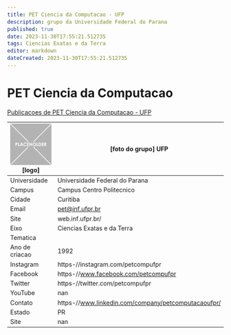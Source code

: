 ```yaml
---
title: PET Ciencia da Computacao - UFP
description: grupo da Universidade Federal do Parana
published: true
date: 2023-11-30T17:55:21.512735
tags: Ciencias Exatas e da Terra
editor: markdown
dateCreated: 2023-11-30T17:55:21.512735
---
```


# PET Ciencia da Computacao

[Publicacoes de PET Ciencia da Computacao - UFP](/atividade/89PETCienciadaComputacaoUFP/feed.md)

| ![placeholder.png](/placeholder.png) [logo] | [foto do grupo] UFP         |
| ------------------------------------------- | ------------------------------------------------- |
| Universidade                                | Universidade Federal do Parana      |
| Campus                                      | Campus Centro Politecnico            |
| Cidade                                      | Curitiba             |
| Email                                       | pet@inf.ufpr.br             |
| Site                                        | web.inf.ufpr.br/              |
| Eixo                                        | Ciencias Exatas e da Terra              |
| Tematica                                    |           |
| Ano de criacao                              | 1992        |
| Instagram                                   | https-//instagram.com/petcompufpr         |
| Facebook                                    | https-//www.facebook.com/petcompufpr          |
| Twitter                                     | https-//twitter.com/petcompufpr           |
| YouTube                                     | nan           |
| Contato                                     | https-//www.linkedin.com/company/petcomputacaoufpr/         |
| Estado                                      |  PR            |
| Site                                        | nan |
